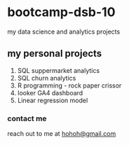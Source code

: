 # bootcamp-dsb-10
my data science and analytics projects

## my personal projects

1. SQL  suppermarket analytics
2. SQL churn analytics
3. R programming - rock paper crissor
4. looker GA4 dashboard
5.  Linear regression model


### contact me
reach out to me at hohoh@gmail.com










